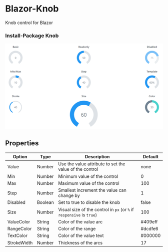 # Blazor-Knob
Knob control for Blazor

### Install-Package Knob

<p align="center">
  <a href="https://vue3openlayers.netlify.app/" target="_blank" title="Vue OpenLayers Homepage">
    <img  src="https://raw.githubusercontent.com/MelihAltintas/Blazor-Knob/main/knob.png"><br />
  </a>
</p>

## Properties

Option | Type | Description | Default
-------|------|-------------|--------
Value | Number | Use the value attribute to set the value of the control | none
Min | Number | Minimum value of the control | 0
Max | Number | Maximum value of the control | 100
Step | Number | Smallest increment the value can change by | 1
Disabled | Boolean | Set to true to disable the knob | false
Size | Number | Visual size of the control in `px` (or `%` if `responsive` is `true`) | 100
ValueColor | String | Color of the value arc | #409eff
RangeColor | String | Color of the range | #dcdfe6
TextColor | String | Color of the value text | #000000
StrokeWidth | Number | Thickness of the arcs | 17



